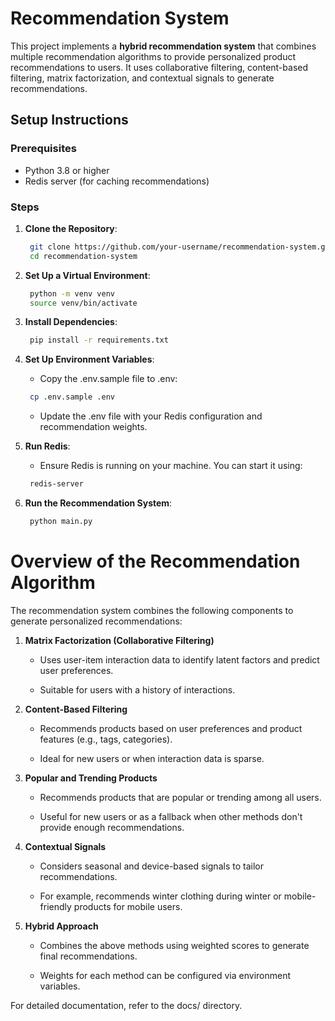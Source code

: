 # Recommendation System

This project implements a **hybrid recommendation system** that combines multiple recommendation algorithms to provide personalized product recommendations to users. It uses collaborative filtering, content-based filtering, matrix factorization, and contextual signals to generate recommendations.

## Setup Instructions

### Prerequisites

- Python 3.8 or higher
- Redis server (for caching recommendations)

### Steps

1. **Clone the Repository**:
    ```bash
     git clone https://github.com/your-username/recommendation-system.git
     cd recommendation-system
   ```
   
2. **Set Up a Virtual Environment**:
    ```bash
     python -m venv venv
     source venv/bin/activate 
    ```
   
3. **Install Dependencies**:
    ```bash
     pip install -r requirements.txt
    ```
   
4. **Set Up Environment Variables**:
    - Copy the .env.sample file to .env:
    ```bash
     cp .env.sample .env
    ```
    - Update the .env file with your Redis configuration and recommendation weights.

5. **Run Redis**:
    - Ensure Redis is running on your machine. You can start it using:
    ```bash
     redis-server
    ```

6. **Run the Recommendation System**:
    ```bash
     python main.py
    ```
   

# Overview of the Recommendation Algorithm

The recommendation system combines the following components to generate personalized recommendations:

1. **Matrix Factorization (Collaborative Filtering)**
   - Uses user-item interaction data to identify latent factors and predict user preferences.

   - Suitable for users with a history of interactions.

2. **Content-Based Filtering**

   - Recommends products based on user preferences and product features (e.g., tags, categories).

   - Ideal for new users or when interaction data is sparse.

3. **Popular and Trending Products**

   - Recommends products that are popular or trending among all users.

   - Useful for new users or as a fallback when other methods don't provide enough recommendations.

4. **Contextual Signals**

   - Considers seasonal and device-based signals to tailor recommendations.

   - For example, recommends winter clothing during winter or mobile-friendly products for mobile users.

5. **Hybrid Approach**

   - Combines the above methods using weighted scores to generate final recommendations.

   - Weights for each method can be configured via environment variables.

For detailed documentation, refer to the docs/ directory.